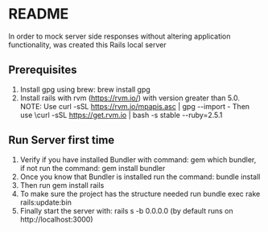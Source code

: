 # README
In order to mock server side responses without altering application functionality, was created this Rails local server

## Prerequisites  

1. Install gpg using brew: brew install gpg 
2. Install rails with rvm (https://rvm.io/) with version greater than 5.0. 
NOTE: Use  curl -sSL https://rvm.io/mpapis.asc | gpg --import -
Then use \curl -sSL https://get.rvm.io | bash -s stable --ruby=2.5.1

## Run Server first time

1. Verify if you have installed Bundler with command:  gem which bundler, if not run the command: gem install bundler
2. Once you know that Bundler is installed run the command: bundle install 
3. Then run gem install rails 
4. To make sure the project has the structure needed run 
bundle exec rake rails:update:bin
5. Finally start the server with: rails s -b 0.0.0.0 (by default runs on http://localhost:3000)

